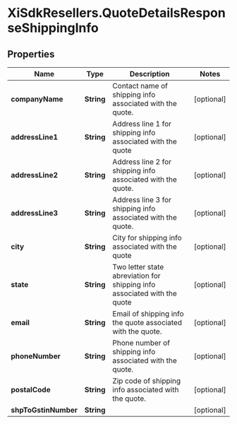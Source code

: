 # XiSdkResellers.QuoteDetailsResponseShippingInfo

## Properties

Name | Type | Description | Notes
------------ | ------------- | ------------- | -------------
**companyName** | **String** | Contact name  of shipping info associated with the quote. | [optional] 
**addressLine1** | **String** | Address line 1 for shipping info associated with the quote | [optional] 
**addressLine2** | **String** | Address line 2 for shipping info associated with the quote. | [optional] 
**addressLine3** | **String** | Address line 3 for shipping info associated with the quote. | [optional] 
**city** | **String** | City for shipping info associated with the quote | [optional] 
**state** | **String** | Two letter state abreviation for shipping info associated with the quote | [optional] 
**email** | **String** | Email of shipping info the quote associated with the quote. | [optional] 
**phoneNumber** | **String** | Phone number of shipping info associated with the quote. | [optional] 
**postalCode** | **String** | Zip code of shipping info associated with the quote. | [optional] 
**shpToGstinNumber** | **String** |  | [optional] 


